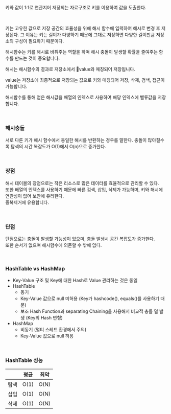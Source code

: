 키와 값이 1:1로 연관지어 저장되는 자료구조로 키를 이용하여 값을 도출한다.  

<br>  

키는 고유한 값으로 저장 공간의 효율성을 위해 해시 함수에 입력하여 해시로 변경 후 저장된다.
그 이유는 키는 길이가 다양하기 때문에 그대로 저장하면 다양한 길이만큼 저장소의 구성이 필요하기 때문이다.  
  
해시함수는 키를 해시로 바꿔주는 역할을 하며 해시 충돌이 발생할 확률을 줄여주는 함수를 만드는 것이 중요합니다.

해시는 해시함수의 결과로 저장소에서 value와 매칭되어 저장됩니다.

value는 저장소에 최종적으로 저장되는 값으로 키와 매칭되어 저장, 삭제, 검색, 접근이 가능합니다.

해시함수를 통해 얻은 해시값을 배열의 인덱스로 사용하여 해당 인덱스에 밸류값을 저장합니다.



<br>


### 해시충돌
서로 다른 키가 해시 함수에서 동일한 해시를 반환하는 경우를 말한다. 충돌이 많아질수록 탐색의 시간 복잡도가 O(1)에서 O(n)으로 증가한다.



<br>

### 장점
해시 테이블의 장점으로는 작은 리소스로 많은 데이터를 효율적으로 관리할 수 있다.  
또한 배열의 인덱스를 사용하기 때문에 빠른 검색, 삽입, 삭제가 가능하며, 키와 해시에 연관성이 없어 보안에 유리한다.  
중복제거에 유용합니다.


<br>


### 단점
단점으로는 충돌이 발생할 가능성이 있으며, 충돌 발생시 공간 복잡도가 증가한다.   
또한 순서가 없으며 해시함수에 의존할 수 밖에 없다.


<br>

### HashTable vs HashMap
- Key-Value 구조 및 Key에 대한 Hash로 Value 관리하는 것은 동일
- HashTable
  - 동기
  - Key-Value 값으로 null 미허용 (Key가 hashcode(), equals()를 사용하기 때문)
  - 보조 Hash Function과 separating Chaining을 사용해서 비교적 충돌 덜 발생 (Key의 Hash 변형)
- HashMap
    - 비동기 (멀티 스레드 환경에서 주의)
    - Key-Value 값으로 null 허용
 

<br>

### HashTable 성능
  
|  | 평균 | 최악 |
| --- | --- | --- |
| 탐색 | O(1) | O(N) |
| 삽입 | O(1) | O(N) |
| 삭제 | O(1) | O(N) |
